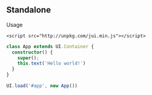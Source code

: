 ## Standalone

Usage 

`<script src="http://unpkg.com/jui.min.js"></script>`

```typescript
class App extends UI.Container {
  constructor() {
    super();
    this.text('Hello world!')
  }
}

UI.load('#app', new App())
```


